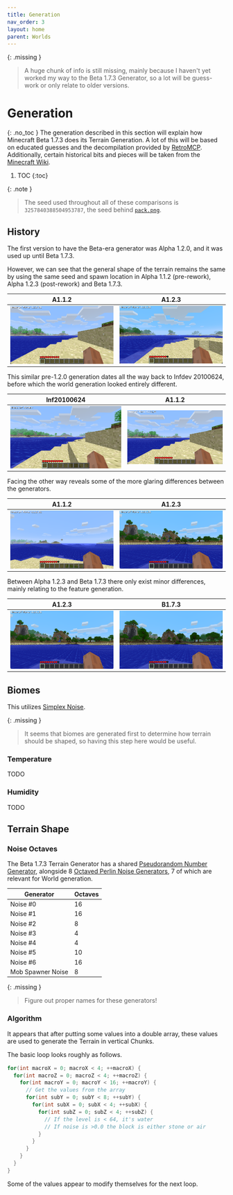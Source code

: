 ```yaml
---
title: Generation
nav_order: 3
layout: home
parent: Worlds
---
```


{: .missing }
> A huge chunk of info is still missing, mainly because I haven't yet worked my way to the Beta 1.7.3 Generator, so a lot will be guess-work or only relate to older versions.

# Generation
{: .no_toc }
The generation described in this section will explain how Minecraft Beta 1.7.3 does its Terrain Generation. A lot of this will be based on educated guesses and the decompilation provided by [RetroMCP](https://github.com/MCPHackers/RetroMCP-Java). Additionally, certain historical bits and pieces will be taken from the [Minecraft Wiki](https://minecraft.wiki/w/World_generation/History#Beta-era_terrain).

1. TOC
{:toc}

{: .note }
> The seed used throughout all of these comparisons is `3257840388504953787`, the seed behind [`pack.png`](https://minecraftathome.com/projects/packpng.html).

## History
The first version to have the Beta-era generator was Alpha 1.2.0, and it was used up until Beta 1.7.3.

However, we can see that the general shape of the terrain remains the same by using the same seed and spawn location in Alpha 1.1.2 (pre-rework), Alpha 1.2.3 (post-rework) and Beta 1.7.3.

| A1.1.2 | A1.2.3 |
| --- | --- |
| ![](a112.webp) | ![](a123.webp) |

This similar pre-1.2.0 generation dates all the way back to Infdev 20100624, before which the world generation looked entirely different.

| Inf20100624 | A1.1.2 |
| --- | --- |
| ![](infdevPack.webp) | ![](a112.webp) |

Facing the other way reveals some of the more glaring differences between the generators.

| A1.1.2 | A1.2.3 |
| --- | --- |
| ![](a112_pack.webp) | ![](a123_pack.webp) |

Between Alpha 1.2.3 and Beta 1.7.3 there only exist minor differences, mainly relating to the feature generation.

| A1.2.3 | B1.7.3 |
| --- | --- |
| ![](a123_pack.webp) | ![](b173_pack.webp) |

## Biomes

This utilizes [Simplex Noise](../technical/noise#simplex-noise).

{: .missing }
> It seems that biomes are generated first to determine how terrain should be shaped, so having this step here would be useful.

### Temperature
TODO

### Humidity
TODO

## Terrain Shape
### Noise Octaves
The Beta 1.7.3 Terrain Generator has a shared [Pseudorandom Number Generator](../technical/random), alongside 8 [Octaved Perlin Noise Generators](../technical/noise), 7 of which are relevant for World generation.

| Generator | Octaves |
| --- | --- |
| Noise #0 | 16 |
| Noise #1 | 16 |
| Noise #2 | 8 |
| Noise #3 | 4 |
| Noise #4 | 4 |
| Noise #5 | 10 |
| Noise #6 | 16 |
| Mob Spawner Noise | 8 |

{: .missing }
> Figure out proper names for these generators!

### Algorithm
It appears that after putting some values into a double array, these values are used to generate the Terrain in vertical Chunks.

The basic loop looks roughly as follows.
```c
for(int macroX = 0; macroX < 4; ++macroX) {
  for(int macroZ = 0; macroZ < 4; ++macroZ) {
    for(int macroY = 0; macroY < 16; ++macroY) {
      // Get the values from the array
      for(int subY = 0; subY < 8; ++subY) {
        for(int subX = 0; subX < 4; ++subX) {
          for(int subZ = 0; subZ < 4; ++subZ) {
            // If the level is < 64, it's water
            // If noise is >0.0 the block is either stone or air
          }
        }
      }
    }
  }
}
```
Some of the values appear to modify themselves for the next loop.

<script>
  document.addEventListener("DOMContentLoaded", function () {
    mediumZoom('img', {
      margin: 10,
      background: '#000000CC'
    });
  });
</script>